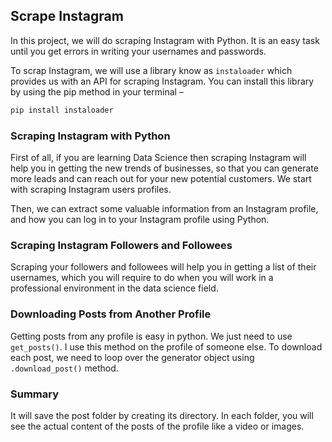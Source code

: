 ## Scrape Instagram

In this project, we will do scraping Instagram with Python. It is an easy task until you get errors in writing your usernames and passwords.

To scrap Instagram, we will use a library know as `instaloader` which provides us with an API for scraping Instagram. You can install this library by using the pip method in your terminal –

```py
pip install instaloader
```

### Scraping Instagram with Python

First of all, if you are learning Data Science then scraping Instagram will help you in getting the new trends of businesses, so that you can generate more leads and can reach out for your new potential customers. We start with scraping Instagram users profiles.

Then, we can extract some valuable information from an Instagram profile, and how you can log in to your Instagram profile using Python.

### Scraping Instagram Followers and Followees

Scraping your followers and followees will help you in getting a list of their usernames, which you will require to do when you will work in a professional environment in the data science field.

### Downloading Posts from Another Profile

Getting posts from any profile is easy in python. We just need to use `get_posts()`. I use this method on the profile of someone else. To download each post, we need to loop over the generator object using `.download_post()` method.

### Summary

It will save the post folder by creating its directory. In each folder, you will see the actual content of the posts of the profile like a video or images.